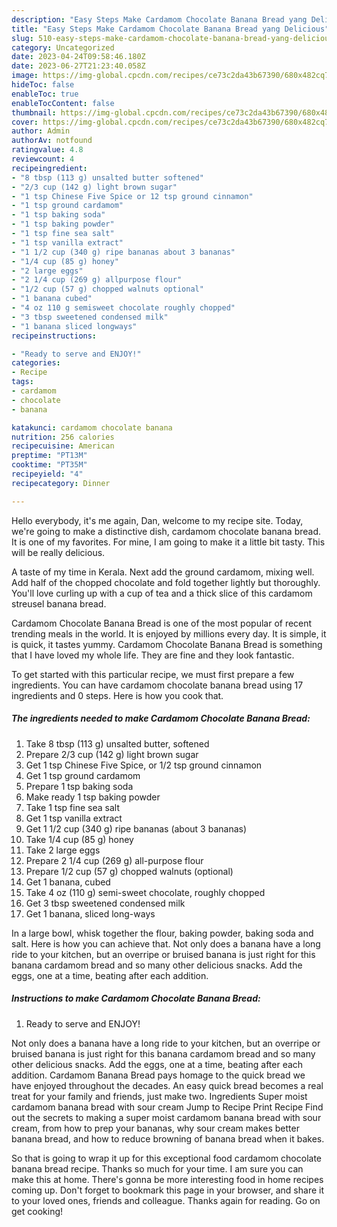 ```yaml
---
description: "Easy Steps Make Cardamom Chocolate Banana Bread yang Delicious"
title: "Easy Steps Make Cardamom Chocolate Banana Bread yang Delicious"
slug: 510-easy-steps-make-cardamom-chocolate-banana-bread-yang-delicious
category: Uncategorized
date: 2023-04-24T09:58:46.180Z
date: 2023-06-27T21:23:40.058Z
image: https://img-global.cpcdn.com/recipes/ce73c2da43b67390/680x482cq70/cardamom-chocolate-banana-bread-recipe-main-photo.jpg
hideToc: false
enableToc: true
enableTocContent: false
thumbnail: https://img-global.cpcdn.com/recipes/ce73c2da43b67390/680x482cq70/cardamom-chocolate-banana-bread-recipe-main-photo.jpg
cover: https://img-global.cpcdn.com/recipes/ce73c2da43b67390/680x482cq70/cardamom-chocolate-banana-bread-recipe-main-photo.jpg
author: Admin
authorAv: notfound
ratingvalue: 4.8
reviewcount: 4
recipeingredient:
- "8 tbsp (113 g) unsalted butter softened"
- "2/3 cup (142 g) light brown sugar"
- "1 tsp Chinese Five Spice or 12 tsp ground cinnamon"
- "1 tsp ground cardamom"
- "1 tsp baking soda"
- "1 tsp baking powder"
- "1 tsp fine sea salt"
- "1 tsp vanilla extract"
- "1 1/2 cup (340 g) ripe bananas about 3 bananas"
- "1/4 cup (85 g) honey"
- "2 large eggs"
- "2 1/4 cup (269 g) allpurpose flour"
- "1/2 cup (57 g) chopped walnuts optional"
- "1 banana cubed"
- "4 oz 110 g semisweet chocolate roughly chopped"
- "3 tbsp sweetened condensed milk"
- "1 banana sliced longways"
recipeinstructions:

- "Ready to serve and ENJOY!"
categories:
- Recipe
tags:
- cardamom
- chocolate
- banana

katakunci: cardamom chocolate banana 
nutrition: 256 calories
recipecuisine: American
preptime: "PT13M"
cooktime: "PT35M"
recipeyield: "4"
recipecategory: Dinner

---
```



Hello everybody, it's me again, Dan, welcome to my recipe site. Today, we're going to make a distinctive dish, cardamom chocolate banana bread. It is one of my favorites. For mine, I am going to make it a little bit tasty. This will be really delicious.

A taste of my time in Kerala. Next add the ground cardamom, mixing well. Add half of the chopped chocolate and fold together lightly but thoroughly. You&#39;ll love curling up with a cup of tea and a thick slice of this cardamom streusel banana bread.

Cardamom Chocolate Banana Bread is one of the most popular of recent trending meals in the world. It is enjoyed by millions every day. It is simple, it is quick, it tastes yummy. Cardamom Chocolate Banana Bread is something that I have loved my whole life. They are fine and they look fantastic.


To get started with this particular recipe, we must first prepare a few ingredients. You can have cardamom chocolate banana bread using 17 ingredients and 0 steps. Here is how you cook that.

<!--inarticleads1-->

##### The ingredients needed to make Cardamom Chocolate Banana Bread:

1. Take 8 tbsp (113 g) unsalted butter, softened
1. Prepare 2/3 cup (142 g) light brown sugar
1. Get 1 tsp Chinese Five Spice, or 1/2 tsp ground cinnamon
1. Get 1 tsp ground cardamom
1. Prepare 1 tsp baking soda
1. Make ready 1 tsp baking powder
1. Take 1 tsp fine sea salt
1. Get 1 tsp vanilla extract
1. Get 1 1/2 cup (340 g) ripe bananas (about 3 bananas)
1. Take 1/4 cup (85 g) honey
1. Take 2 large eggs
1. Prepare 2 1/4 cup (269 g) all-purpose flour
1. Prepare 1/2 cup (57 g) chopped walnuts (optional)
1. Get 1 banana, cubed
1. Take 4 oz (110 g) semi-sweet chocolate, roughly chopped
1. Get 3 tbsp sweetened condensed milk
1. Get 1 banana, sliced long-ways


In a large bowl, whisk together the flour, baking powder, baking soda and salt. Here is how you can achieve that. Not only does a banana have a long ride to your kitchen, but an overripe or bruised banana is just right for this banana cardamom bread and so many other delicious snacks. Add the eggs, one at a time, beating after each addition. 

<!--inarticleads2-->

##### Instructions to make Cardamom Chocolate Banana Bread:


1. Ready to serve and ENJOY!

Not only does a banana have a long ride to your kitchen, but an overripe or bruised banana is just right for this banana cardamom bread and so many other delicious snacks. Add the eggs, one at a time, beating after each addition. Cardamom Banana Bread pays homage to the quick bread we have enjoyed throughout the decades. An easy quick bread becomes a real treat for your family and friends, just make two. Ingredients Super moist cardamom banana bread with sour cream Jump to Recipe Print Recipe Find out the secrets to making a super moist cardamom banana bread with sour cream, from how to prep your bananas, why sour cream makes better banana bread, and how to reduce browning of banana bread when it bakes. 

So that is going to wrap it up for this exceptional food cardamom chocolate banana bread recipe. Thanks so much for your time. I am sure you can make this at home. There's gonna be more interesting food in home recipes coming up. Don't forget to bookmark this page in your browser, and share it to your loved ones, friends and colleague. Thanks again for reading. Go on get cooking!
